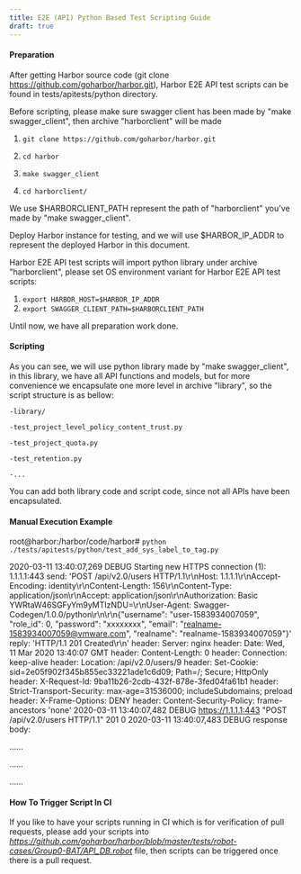 ```yaml
---
title: E2E (API) Python Based Test Scripting Guide
draft: true
---
```


#### Preparation ####

After getting Harbor source code (git clone https://github.com/goharbor/harbor.git), Harbor E2E API  test scripts  can be found in tests/apitests/python directory.

Before scripting, please make sure swagger client has been made by "make swagger_client", then archive "harborclient" will be made

1. `git clone https://github.com/goharbor/harbor.git`

2. `cd harbor`

3. `make swagger_client`

4. `cd harborclient/`


We use $HARBORCLIENT_PATH represent the path of "harborclient" you've made by "make swagger_client".

Deploy Harbor instance for testing, and we will use $HARBOR_IP_ADDR to represent the deployed Harbor in this document.

Harbor E2E API test scripts will import python library under archive "harborclient", please set OS environment variant for Harbor E2E API test scripts:


1. `export HARBOR_HOST=$HARBOR_IP_ADDR`
2. `export SWAGGER_CLIENT_PATH=$HARBORCLIENT_PATH`

Until now, we have all preparation work done.

#### Scripting ####

As you can see, we will use python library made by "make swagger_client", in this library, we have all API functions and models, but for more convenience we encapsulate one more level in archive "library", so the script structure is as bellow:

	-library/

	-test_project_level_policy_content_trust.py

	-test_project_quota.py

	-test_retention.py

	-...

You can add both library code and script code, since not all APIs have been encapsulated.


#### Manual Execution Example ####

root@harbor:/harbor/code/harbor# `python ./tests/apitests/python/test_add_sys_label_to_tag.py`

2020-03-11 13:40:07,269 DEBUG Starting new HTTPS connection (1): 1.1.1.1:443
send: 'POST /api/v2.0/users HTTP/1.1\r\nHost: 1.1.1.1\r\nAccept-Encoding: identity\r\nContent-Length: 156\r\nContent-Type: application/json\r\nAccept: application/json\r\nAuthorization: Basic YWRtaW46SGFyYm9yMTIzNDU=\r\nUser-Agent: Swagger-Codegen/1.0.0/python\r\n\r\n{"username": "user-1583934007059", "role_id": 0, "password": "xxxxxxxx", "email": "realname-1583934007059@vmware.com", "realname": "realname-1583934007059"}'
reply: 'HTTP/1.1 201 Created\r\n'
header: Server: nginx
header: Date: Wed, 11 Mar 2020 13:40:07 GMT
header: Content-Length: 0
header: Connection: keep-alive
header: Location: /api/v2.0/users/9
header: Set-Cookie: sid=2e05f902f345b855ec33221ade1c6d09; Path=/; Secure; HttpOnly
header: X-Request-Id: 9ba11b26-2cdb-432f-878e-3fed04fa61b1
header: Strict-Transport-Security: max-age=31536000; includeSubdomains; preload
header: X-Frame-Options: DENY
header: Content-Security-Policy: frame-ancestors 'none'
2020-03-11 13:40:07,482 DEBUG https://1.1.1.1:443 "POST /api/v2.0/users HTTP/1.1" 201 0
2020-03-11 13:40:07,483 DEBUG response body:

......

......

......

#### How To Trigger Script In CI ####

If you like to have your scripts running in CI which is for verification of pull requests, please add your scripts into *https://github.com/goharbor/harbor/blob/master/tests/robot-cases/Group0-BAT/API_DB.robot* file, then scripts can be triggered once there is a pull request.



